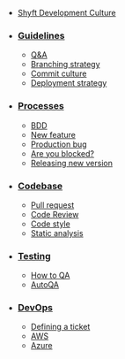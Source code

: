 * [Shyft Development Culture]()

* ### [Guidelines]()
   * [Q&A]()
   * [Branching strategy]()
   * [Commit culture]()
   * [Deployment strategy]()
* ### [Processes]()
   * [BDD]()
   * [New feature]()
   * [Production bug]()
   * [Are you blocked?]()
   * [Releasing new version]()
* ### [Codebase]()
   * [Pull request]()
   * [Code Review]()
   * [Code style]()
   * [Static analysis]()
* ### [Testing]()
   * [How to QA]()
   * [AutoQA]()
* ### [DevOps]()
   * [Defining a ticket]()
   * [AWS]()
   * [Azure]()
   
